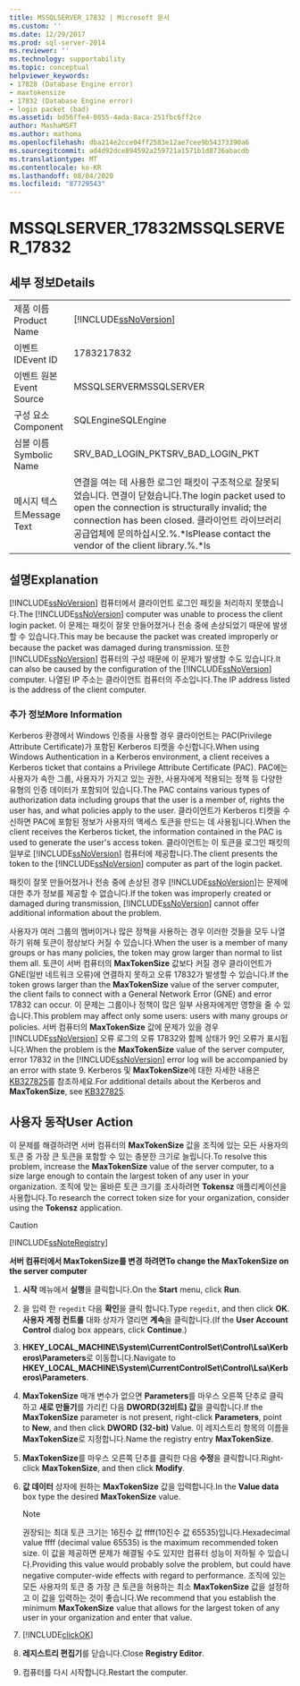 ```yaml
---
title: MSSQLSERVER_17832 | Microsoft 문서
ms.custom: ''
ms.date: 12/29/2017
ms.prod: sql-server-2014
ms.reviewer: ''
ms.technology: supportability
ms.topic: conceptual
helpviewer_keywords:
- 17828 (Database Engine error)
- maxtokensize
- 17832 (Database Engine error)
- login packet (bad)
ms.assetid: bd56ffe4-0855-4ada-8aca-251fbc6ff2ce
author: MashaMSFT
ms.author: mathoma
ms.openlocfilehash: dba214e2cce04ff2583e12ae7cee9b54373390a6
ms.sourcegitcommit: ad4d92dce894592a259721a1571b1d8736abacdb
ms.translationtype: MT
ms.contentlocale: ko-KR
ms.lasthandoff: 08/04/2020
ms.locfileid: "87729543"
---
```

# <a name="mssqlserver_17832"></a><span data-ttu-id="96148-102">MSSQLSERVER_17832</span><span class="sxs-lookup"><span data-stu-id="96148-102">MSSQLSERVER_17832</span></span>
    
## <a name="details"></a><span data-ttu-id="96148-103">세부 정보</span><span class="sxs-lookup"><span data-stu-id="96148-103">Details</span></span>  
  
|||  
|-|-|  
|<span data-ttu-id="96148-104">제품 이름</span><span class="sxs-lookup"><span data-stu-id="96148-104">Product Name</span></span>|[!INCLUDE[ssNoVersion](../../includes/ssnoversion-md.md)]|  
|<span data-ttu-id="96148-105">이벤트 ID</span><span class="sxs-lookup"><span data-stu-id="96148-105">Event ID</span></span>|<span data-ttu-id="96148-106">17832</span><span class="sxs-lookup"><span data-stu-id="96148-106">17832</span></span>|  
|<span data-ttu-id="96148-107">이벤트 원본</span><span class="sxs-lookup"><span data-stu-id="96148-107">Event Source</span></span>|<span data-ttu-id="96148-108">MSSQLSERVER</span><span class="sxs-lookup"><span data-stu-id="96148-108">MSSQLSERVER</span></span>|  
|<span data-ttu-id="96148-109">구성 요소</span><span class="sxs-lookup"><span data-stu-id="96148-109">Component</span></span>|<span data-ttu-id="96148-110">SQLEngine</span><span class="sxs-lookup"><span data-stu-id="96148-110">SQLEngine</span></span>|  
|<span data-ttu-id="96148-111">심볼 이름</span><span class="sxs-lookup"><span data-stu-id="96148-111">Symbolic Name</span></span>|<span data-ttu-id="96148-112">SRV_BAD_LOGIN_PKT</span><span class="sxs-lookup"><span data-stu-id="96148-112">SRV_BAD_LOGIN_PKT</span></span>|  
|<span data-ttu-id="96148-113">메시지 텍스트</span><span class="sxs-lookup"><span data-stu-id="96148-113">Message Text</span></span>|<span data-ttu-id="96148-114">연결을 여는 데 사용한 로그인 패킷이 구조적으로 잘못되었습니다. 연결이 닫혔습니다.</span><span class="sxs-lookup"><span data-stu-id="96148-114">The login packet used to open the connection is structurally invalid; the connection has been closed.</span></span> <span data-ttu-id="96148-115">클라이언트 라이브러리 공급업체에 문의하십시오.%.\*ls</span><span class="sxs-lookup"><span data-stu-id="96148-115">Please contact the vendor of the client library.%.\*ls</span></span>|  
  
## <a name="explanation"></a><span data-ttu-id="96148-116">설명</span><span class="sxs-lookup"><span data-stu-id="96148-116">Explanation</span></span>  
 <span data-ttu-id="96148-117">[!INCLUDE[ssNoVersion](../../includes/ssnoversion-md.md)] 컴퓨터에서 클라이언트 로그인 패킷을 처리하지 못했습니다.</span><span class="sxs-lookup"><span data-stu-id="96148-117">The [!INCLUDE[ssNoVersion](../../includes/ssnoversion-md.md)] computer was unable to process the client login packet.</span></span> <span data-ttu-id="96148-118">이 문제는 패킷이 잘못 만들어졌거나 전송 중에 손상되었기 때문에 발생할 수 있습니다.</span><span class="sxs-lookup"><span data-stu-id="96148-118">This may be because the packet was created improperly or because the packet was damaged during transmission.</span></span> <span data-ttu-id="96148-119">또한 [!INCLUDE[ssNoVersion](../../includes/ssnoversion-md.md)] 컴퓨터의 구성 때문에 이 문제가 발생할 수도 있습니다.</span><span class="sxs-lookup"><span data-stu-id="96148-119">It can also be caused by the configuration of the [!INCLUDE[ssNoVersion](../../includes/ssnoversion-md.md)] computer.</span></span> <span data-ttu-id="96148-120">나열된 IP 주소는 클라이언트 컴퓨터의 주소입니다.</span><span class="sxs-lookup"><span data-stu-id="96148-120">The IP address listed is the address of the client computer.</span></span>  
  
### <a name="more-information"></a><span data-ttu-id="96148-121">추가 정보</span><span class="sxs-lookup"><span data-stu-id="96148-121">More Information</span></span>  
 <span data-ttu-id="96148-122">Kerberos 환경에서 Windows 인증을 사용할 경우 클라이언트는 PAC(Privilege Attribute Certificate)가 포함된 Kerberos 티켓을 수신합니다.</span><span class="sxs-lookup"><span data-stu-id="96148-122">When using Windows Authentication in a Kerberos environment, a client receives a Kerberos ticket that contains a Privilege Attribute Certificate (PAC).</span></span> <span data-ttu-id="96148-123">PAC에는 사용자가 속한 그룹, 사용자가 가지고 있는 권한, 사용자에게 적용되는 정책 등 다양한 유형의 인증 데이터가 포함되어 있습니다.</span><span class="sxs-lookup"><span data-stu-id="96148-123">The PAC contains various types of authorization data including groups that the user is a member of, rights the user has, and what policies apply to the user.</span></span> <span data-ttu-id="96148-124">클라이언트가 Kerberos 티켓을 수신하면 PAC에 포함된 정보가 사용자의 액세스 토큰을 만드는 데 사용됩니다.</span><span class="sxs-lookup"><span data-stu-id="96148-124">When the client receives the Kerberos ticket, the information contained in the PAC is used to generate the user's access token.</span></span> <span data-ttu-id="96148-125">클라이언트는 이 토큰을 로그인 패킷의 일부로 [!INCLUDE[ssNoVersion](../../includes/ssnoversion-md.md)] 컴퓨터에 제공합니다.</span><span class="sxs-lookup"><span data-stu-id="96148-125">The client presents the token to the [!INCLUDE[ssNoVersion](../../includes/ssnoversion-md.md)] computer as part of the login packet.</span></span>  
  
 <span data-ttu-id="96148-126">패킷이 잘못 만들어졌거나 전송 중에 손상된 경우 [!INCLUDE[ssNoVersion](../../includes/ssnoversion-md.md)]는 문제에 대한 추가 정보를 제공할 수 없습니다.</span><span class="sxs-lookup"><span data-stu-id="96148-126">If the token was improperly created or damaged during transmission, [!INCLUDE[ssNoVersion](../../includes/ssnoversion-md.md)] cannot offer additional information about the problem.</span></span>  
  
 <span data-ttu-id="96148-127">사용자가 여러 그룹의 멤버이거나 많은 정책을 사용하는 경우 이러한 것들을 모두 나열하기 위해 토큰이 정상보다 커질 수 있습니다.</span><span class="sxs-lookup"><span data-stu-id="96148-127">When the user is a member of many groups or has many policies, the token may grow larger than normal to list them all.</span></span> <span data-ttu-id="96148-128">토큰이 서버 컴퓨터의 **MaxTokenSize** 값보다 커질 경우 클라이언트가 GNE(일반 네트워크 오류)에 연결하지 못하고 오류 17832가 발생할 수 있습니다.</span><span class="sxs-lookup"><span data-stu-id="96148-128">If the token grows larger than the **MaxTokenSize** value of the server computer, the client fails to connect with a General Network Error (GNE) and error 17832 can occur.</span></span> <span data-ttu-id="96148-129">이 문제는 그룹이나 정책이 많은 일부 사용자에게만 영향을 줄 수 있습니다.</span><span class="sxs-lookup"><span data-stu-id="96148-129">This problem may affect only some users: users with many groups or policies.</span></span> <span data-ttu-id="96148-130">서버 컴퓨터의 **MaxTokenSize** 값에 문제가 있을 경우 [!INCLUDE[ssNoVersion](../../includes/ssnoversion-md.md)] 오류 로그의 오류 17832와 함께 상태가 9인 오류가 표시됩니다.</span><span class="sxs-lookup"><span data-stu-id="96148-130">When the problem is the **MaxTokenSize** value of the server computer, error 17832 in the [!INCLUDE[ssNoVersion](../../includes/ssnoversion-md.md)] error log will be accompanied by an error with state 9.</span></span> <span data-ttu-id="96148-131">Kerberos 및 **MaxTokenSize**에 대한 자세한 내용은 [KB327825](https://support.microsoft.com/kb/327825)를 참조하세요.</span><span class="sxs-lookup"><span data-stu-id="96148-131">For additional details about the Kerberos and **MaxTokenSize**, see [KB327825](https://support.microsoft.com/kb/327825).</span></span>  
  
## <a name="user-action"></a><span data-ttu-id="96148-132">사용자 동작</span><span class="sxs-lookup"><span data-stu-id="96148-132">User Action</span></span>  
 <span data-ttu-id="96148-133">이 문제를 해결하려면 서버 컴퓨터의 **MaxTokenSize** 값을 조직에 있는 모든 사용자의 토큰 중 가장 큰 토큰을 포함할 수 있는 충분한 크기로 늘립니다.</span><span class="sxs-lookup"><span data-stu-id="96148-133">To resolve this problem, increase the **MaxTokenSize** value of the server computer, to a size large enough to contain the largest token of any user in your organization.</span></span> <span data-ttu-id="96148-134">조직에 맞는 올바른 토큰 크기를 조사하려면 **Tokensz** 애플리케이션을 사용합니다.</span><span class="sxs-lookup"><span data-stu-id="96148-134">To research the correct token size for your organization, consider using the **Tokensz** application.</span></span>   
  
> [!CAUTION]  
>  [!INCLUDE[ssNoteRegistry](../../includes/ssnoteregistry-md.md)]  
  
 <span data-ttu-id="96148-135">**서버 컴퓨터에서 MaxTokenSize를 변경 하려면**</span><span class="sxs-lookup"><span data-stu-id="96148-135">**To change the MaxTokenSize  on the server computer**</span></span>  
  
1.  <span data-ttu-id="96148-136">**시작** 메뉴에서 **실행**을 클릭합니다.</span><span class="sxs-lookup"><span data-stu-id="96148-136">On the **Start** menu, click **Run**.</span></span>  
  
2.  <span data-ttu-id="96148-137">을 입력 한 `regedit` 다음 **확인**을 클릭 합니다.</span><span class="sxs-lookup"><span data-stu-id="96148-137">Type `regedit`, and then click **OK**.</span></span> <span data-ttu-id="96148-138">**사용자 계정 컨트롤** 대화 상자가 열리면 **계속**을 클릭합니다.</span><span class="sxs-lookup"><span data-stu-id="96148-138">(If the **User Account Control** dialog box appears, click **Continue**.)</span></span>  
  
3.  <span data-ttu-id="96148-139">**HKEY_LOCAL_MACHINE\System\CurrentControlSet\Control\Lsa\Kerberos\Parameters**로 이동합니다.</span><span class="sxs-lookup"><span data-stu-id="96148-139">Navigate to **HKEY_LOCAL_MACHINE\System\CurrentControlSet\Control\Lsa\Kerberos\Parameters**.</span></span>  
  
4.  <span data-ttu-id="96148-140">**MaxTokenSize** 매개 변수가 없으면 **Parameters**를 마우스 오른쪽 단추로 클릭하고 **새로 만들기**를 가리킨 다음 **DWORD(32비트) 값**을 클릭합니다.</span><span class="sxs-lookup"><span data-stu-id="96148-140">If the **MaxTokenSize** parameter is not present, right-click **Parameters**, point to **New**, and then click **DWORD (32-bit)** Value.</span></span> <span data-ttu-id="96148-141">이 레지스트리 항목의 이름을 **MaxTokenSize**로 지정합니다.</span><span class="sxs-lookup"><span data-stu-id="96148-141">Name the registry entry **MaxTokenSize**.</span></span>  
  
5.  <span data-ttu-id="96148-142">**MaxTokenSize**를 마우스 오른쪽 단추를 클릭한 다음 **수정**을 클릭합니다.</span><span class="sxs-lookup"><span data-stu-id="96148-142">Right-click **MaxTokenSize**, and then click **Modify**.</span></span>  
  
6.  <span data-ttu-id="96148-143">**값 데이터** 상자에 원하는 **MaxTokenSize** 값을 입력합니다.</span><span class="sxs-lookup"><span data-stu-id="96148-143">In the **Value data** box type the desired **MaxTokenSize** value.</span></span>  
  
    > [!NOTE]  
    >  <span data-ttu-id="96148-144">권장되는 최대 토큰 크기는 16진수 값 ffff(10진수 값 65535)입니다.</span><span class="sxs-lookup"><span data-stu-id="96148-144">Hexadecimal value ffff (decimal value 65535) is the maximum recommended token size.</span></span> <span data-ttu-id="96148-145">이 값을 제공하면 문제가 해결될 수도 있지만 컴퓨터 성능이 저하될 수 있습니다.</span><span class="sxs-lookup"><span data-stu-id="96148-145">Providing this value would probably solve the problem, but could have negative computer-wide effects with regard to performance.</span></span> <span data-ttu-id="96148-146">조직에 있는 모든 사용자의 토큰 중 가장 큰 토큰을 허용하는 최소 **MaxTokenSize** 값을 설정하고 이 값을 입력하는 것이 좋습니다.</span><span class="sxs-lookup"><span data-stu-id="96148-146">We recommend that you establish the minimum **MaxTokenSize** value that allows for the largest token of any user in your organization and enter that value.</span></span>  
  
7.  [!INCLUDE[clickOK](../../includes/clickok-md.md)]  
  
8.  <span data-ttu-id="96148-147">**레지스트리 편집기**를 닫습니다.</span><span class="sxs-lookup"><span data-stu-id="96148-147">Close **Registry Editor**.</span></span>  
  
9. <span data-ttu-id="96148-148">컴퓨터를 다시 시작합니다.</span><span class="sxs-lookup"><span data-stu-id="96148-148">Restart the computer.</span></span>  
  
  
